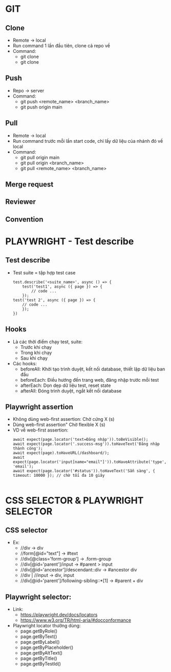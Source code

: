 # GIT

## Clone
- Remote -> local
- Run command 1 lần đầu tiên, clone cả repo về 
- Command: 
    - git clone <url> <project name>
    - git clone <url> <new name>

## Push
- Repo -> server
- Command: 
    - git push <remote_name> <branch_name>
    - git push origin main 

## Pull 
- Remote -> local
- Run command trước mỗi lần start code, chỉ lấy dữ liệu của nhánh đó về local 
- Command: 
    - git pull origin main 
    - git pull origin <branch_name>
    - git pull <remote_name> <branch_name>

## Merge request

## Reviewer

## Convention 


# PLAYWRIGHT - Test describe

## Test describe
- Test suite = tập hợp test case 
    ```
    test.describe('<suite_name>', async () => {
        test('test1', async ({ page }) => {
            // code ...
        });
    test('test 2', async ({ page }) => {
        // code ...
        });
    })

## Hooks 
- Là các thời điểm chạy test, suite: 
    - Trước khi chạy 
    - Trong khi chạy 
    - Sau khi chạy
- Các hooks: 
    - beforeAll: Khởi tạo trình duyệt, kết nối database, thiết lập dữ liệu ban đầu
    - beforeEach: Điều hướng đến trang web, đăng nhập trước mỗi test
    - afterEach: Dọn dẹp dữ liệu test, reset state
    - afterAll: Đóng trình duyệt, ngắt kết nối database

## Playwright assertion
- Không dùng web-first assertion: Chờ cứng X (s)
- Dùng web-first assertion" Chờ flexible X (s)
- VD về web-first assertion: 
    ```
    await expect(page.locator('text=Đăng nhập')).toBeVisible();
    await expect(page.locator('.success-msg')).toHaveText('Đăng nhập thành công');
    await expect(page).toHaveURL(/dashboard/);
    await expect(page.locator('input[name="email"]')).toHaveAttribute('type', 'email');
    await expect(page.locator('#status')).toHaveText('Sẵn sàng', { timeout: 10000 }); // chờ tối đa 10 giây


# CSS SELECTOR & PLAYWRIGHT SELECTOR
## CSS selector 
- Ex: 
    - //div -> div 
    - //form[@id="text"] -> #text
    - //div[@class='form-group'] -> .form-group
    - //div[@id='parent']/input -> #parent > input
    - //div[@id='ancestor']/descendant::div -> #ancestor div
    - //div | //input -> div, input 
    - //div[@id='parent']/following-sibling::*[1] -> #parent + div

## Playwright selector: 
- Link: 
    - https://playwright.dev/docs/locators 
    - https://www.w3.org/TR/html-aria/#docconformance 
- Playwright locator thường dùng: 
    - page.getByRole()
    - page.getByText()
    - page.getByLabel()
    - page.getByPlaceholder()
    - page.getByAltText()
    - page.getByTitle()
    - page.getByTestId()